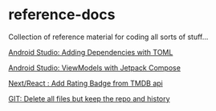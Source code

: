 # reference-docs
Collection of reference material for coding all sorts of stuff...

[Android Studio: Adding Dependencies with TOML](android-studio-adding-dependencies-with-toml.md)

[Android Studio: ViewModels with Jetpack Compose](android-studio-viewmodel-compose-counter-example.md)

[Next/React : Add Rating Badge from TMDB api](next-react-add-rating-badge-from-tmdb-api.md)

[GIT: Delete all files but keep the repo and history](git-nuke-it-all.md)